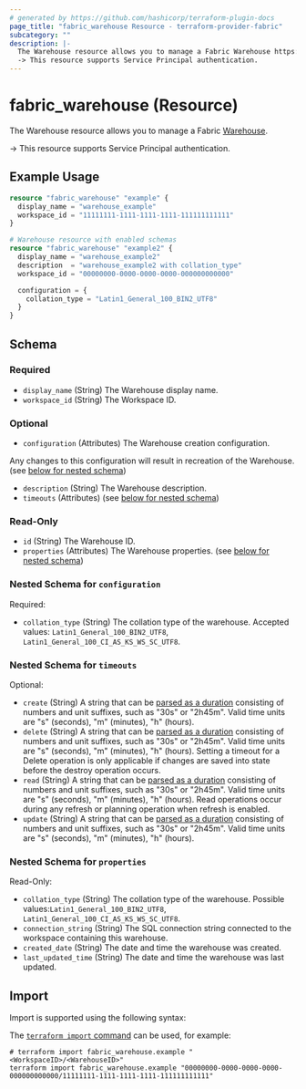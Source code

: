 ```yaml
---
# generated by https://github.com/hashicorp/terraform-plugin-docs
page_title: "fabric_warehouse Resource - terraform-provider-fabric"
subcategory: ""
description: |-
  The Warehouse resource allows you to manage a Fabric Warehouse https://learn.microsoft.com/fabric/data-warehouse/data-warehousing.
  -> This resource supports Service Principal authentication.
---
```


# fabric_warehouse (Resource)

The Warehouse resource allows you to manage a Fabric [Warehouse](https://learn.microsoft.com/fabric/data-warehouse/data-warehousing).

-> This resource supports Service Principal authentication.

## Example Usage

```terraform
resource "fabric_warehouse" "example" {
  display_name = "warehouse_example"
  workspace_id = "11111111-1111-1111-1111-111111111111"
}

# Warehouse resource with enabled schemas
resource "fabric_warehouse" "example2" {
  display_name = "warehouse_example2"
  description  = "warehouse_example2 with collation_type"
  workspace_id = "00000000-0000-0000-0000-000000000000"

  configuration = {
    collation_type = "Latin1_General_100_BIN2_UTF8"
  }
}
```

<!-- schema generated by tfplugindocs -->
## Schema

### Required

- `display_name` (String) The Warehouse display name.
- `workspace_id` (String) The Workspace ID.

### Optional

- `configuration` (Attributes) The Warehouse creation configuration.

Any changes to this configuration will result in recreation of the Warehouse. (see [below for nested schema](#nestedatt--configuration))

- `description` (String) The Warehouse description.
- `timeouts` (Attributes) (see [below for nested schema](#nestedatt--timeouts))

### Read-Only

- `id` (String) The Warehouse ID.
- `properties` (Attributes) The Warehouse properties. (see [below for nested schema](#nestedatt--properties))

<a id="nestedatt--configuration"></a>

### Nested Schema for `configuration`

Required:

- `collation_type` (String) The collation type of the warehouse. Accepted values: `Latin1_General_100_BIN2_UTF8`, `Latin1_General_100_CI_AS_KS_WS_SC_UTF8`.

<a id="nestedatt--timeouts"></a>

### Nested Schema for `timeouts`

Optional:

- `create` (String) A string that can be [parsed as a duration](https://pkg.go.dev/time#ParseDuration) consisting of numbers and unit suffixes, such as "30s" or "2h45m". Valid time units are "s" (seconds), "m" (minutes), "h" (hours).
- `delete` (String) A string that can be [parsed as a duration](https://pkg.go.dev/time#ParseDuration) consisting of numbers and unit suffixes, such as "30s" or "2h45m". Valid time units are "s" (seconds), "m" (minutes), "h" (hours). Setting a timeout for a Delete operation is only applicable if changes are saved into state before the destroy operation occurs.
- `read` (String) A string that can be [parsed as a duration](https://pkg.go.dev/time#ParseDuration) consisting of numbers and unit suffixes, such as "30s" or "2h45m". Valid time units are "s" (seconds), "m" (minutes), "h" (hours). Read operations occur during any refresh or planning operation when refresh is enabled.
- `update` (String) A string that can be [parsed as a duration](https://pkg.go.dev/time#ParseDuration) consisting of numbers and unit suffixes, such as "30s" or "2h45m". Valid time units are "s" (seconds), "m" (minutes), "h" (hours).

<a id="nestedatt--properties"></a>

### Nested Schema for `properties`

Read-Only:

- `collation_type` (String) The collation type of the warehouse. Possible values:`Latin1_General_100_BIN2_UTF8`, `Latin1_General_100_CI_AS_KS_WS_SC_UTF8`.
- `connection_string` (String) The SQL connection string connected to the workspace containing this warehouse.
- `created_date` (String) The date and time the warehouse was created.
- `last_updated_time` (String) The date and time the warehouse was last updated.

## Import

Import is supported using the following syntax:

The [`terraform import` command](https://developer.hashicorp.com/terraform/cli/commands/import) can be used, for example:

```shell
# terraform import fabric_warehouse.example "<WorkspaceID>/<WarehouseID>"
terraform import fabric_warehouse.example "00000000-0000-0000-0000-000000000000/11111111-1111-1111-1111-111111111111"
```
